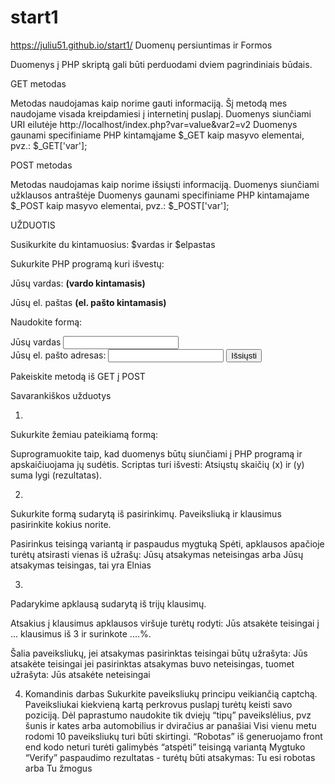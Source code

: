 # start1
 https://juliu51.github.io/start1/
Duomenų persiuntimas ir Formos

Duomenys į PHP skriptą gali būti perduodami dviem pagrindiniais būdais.

GET metodas

Metodas naudojamas kaip norime gauti informaciją.
Šį metodą mes naudojame visada kreipdamiesi į internetinį puslapį.
Duomenys siunčiami URI eilutėje
http://localhost/index.php?var=value&var2=v2
Duomenys gaunami specifiniame PHP kintamąjame $_GET kaip masyvo elementai,  pvz.:
$_GET['var'];

POST metodas

Metodas naudojamas kaip norime išsiųsti informaciją.
Duomenys siunčiami užklausos antraštėje 
Duomenys gaunami specifiniame PHP kintamajame $_POST kaip masyvo elementai,  pvz.:
$_POST['var'];


UŽDUOTIS

Susikurkite du kintamuosius:
$vardas ir $elpastas

Sukurkite PHP programą kuri išvestų:
<p>Jūsų vardas: <b> (vardo kintamasis) </b></p>
<p>Jūsų el. paštas <b> (el. pašto kintamasis) </b></p>

Naudokite formą:

<form action="" method="get">
Jūsų vardas
<input type="text" name="vardas" value="">
<br>
Jūsų el. pašto adresas:
<input type="text" name="elpastas" value="">
<input type="submit" value="Išsiųsti">
</form>

Pakeiskite metodą iš GET į POST



Savarankiškos užduotys

1.
Sukurkite žemiau pateikiamą formą:

Suprogramuokite taip, kad duomenys būtų siunčiami į PHP programą ir apskaičiuojama jų sudėtis.
Scriptas turi išvesti: 
Atsiųstų skaičių (x) ir (y) suma lygi  (rezultatas).

2.
Sukurkite formą sudarytą iš pasirinkimų. Paveiksliuką ir klausimus pasirinkite kokius norite.

Pasirinkus teisingą variantą ir paspaudus mygtuką Spėti, apklausos apačioje turėtų atsirasti  vienas iš užrašų:
Jūsų atsakymas neteisingas
arba
Jūsų atsakymas teisingas, tai yra Elnias

3.
Padarykime apklausą sudarytą iš trijų klausimų.



Atsakius į klausimus apklausos viršuje turėtų rodyti:
Jūs atsakėte teisingai į ... klausimus iš 3 ir surinkote ....%.

Šalia paveiksliukų, jei atsakymas pasirinktas teisingai būtų užrašyta: 
Jūs atsakėte teisingai
 jei pasirinktas atsakymas buvo neteisingas, tuomet užrašyta:
Jūs atsakėte neteisingai

4. Komandinis darbas
Sukurkite paveiksliukų principu veikiančią captchą. 
Paveiksliukai kiekvieną kartą perkrovus puslapį turėtų keisti savo poziciją.
Dėl paprastumo naudokite tik dviejų “tipų” paveikslėlius, pvz šunis ir kates arba automobilius ir dviračius ar panašiai
Visi vienu metu rodomi 10 paveiksliukų turi būti skirtingi.
“Robotas” iš generuojamo front end kodo neturi turėti galimybės “atspėti” teisingą variantą 
Mygtuko “Verify” paspaudimo rezultatas -  turėtų būti atsakymas:
Tu esi robotas arba Tu žmogus
